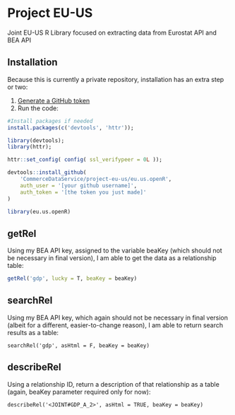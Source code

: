 # Project EU-US
Joint EU-US R Library focused on extracting data from Eurostat API and BEA API

## Installation
Because this is currently a private repository, installation has an extra step or two:

1. [Generate a GitHub token](https://github.com/settings/tokens)
2. Run the code:
```r 
#Install packages if needed
install.packages(c('devtools', 'httr'));

library(devtools);
library(httr);

httr::set_config( config( ssl_verifypeer = 0L ));

devtools::install_github(
	'CommerceDataService/project-eu-us/eu.us.openR', 
	auth_user = '[your github username]', 
	auth_token = '[the token you just made]'
) 

library(eu.us.openR)

```

## getRel
Using my BEA API key, assigned to the variable beaKey (which should not be necessary in final version), I am able to get the data as a relationship table:
```r
getRel('gdp', lucky = T, beaKey = beaKey)
```

## searchRel
Using my BEA API key, which again should not be necessary in final version (albeit for a different, easier-to-change reason), I am able to return search results as a table:
```{r searchRel}
searchRel('gdp', asHtml = F, beaKey = beaKey)

```

## describeRel
Using a relationship ID, return a description of that relationship as a table (again, beaKey parameter required only for now):
```{r describeRel}
describeRel('<JOINT#GDP_A_2>', asHtml = TRUE, beaKey = beaKey)
```
 